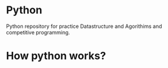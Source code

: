 # Python
Python repository for practice Datastructure and Agorithims and competitive programming.

# How python works?